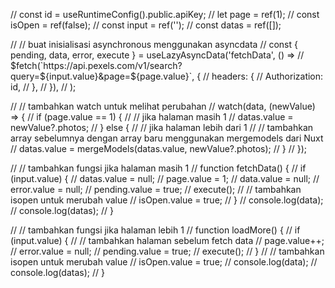 // const id = useRuntimeConfig().public.apiKey;
// let page = ref(1);
// const isOpen = ref(false);
// const input = ref('');
// const datas = ref([]);

// // buat inisialisasi asynchronous menggunakan asyncdata
// const { pending, data, error, execute } = useLazyAsyncData('fetchData', () =>
// $fetch(`https://api.pexels.com/v1/search?query=${input.value}&page=${page.value}`, {
// headers: {
// Authorization: id,
// },
// }),
// );

// // tambahkan watch untuk melihat perubahan
// watch(data, (newValue) => {
// if (page.value == 1) {
// // jika halaman masih 1
// datas.value = newValue?.photos;
// } else {
// // jika halaman lebih dari 1
// // tambahkan array sebelumnya dengan array baru menggunakan mergemodels dari Nuxt
// datas.value = mergeModels(datas.value, newValue?.photos);
// }
// });

// // tambahkan fungsi jika halaman masih 1
// function fetchData() {
// if (input.value) {
// datas.value = null;
// page.value = 1;
// data.value = null;
// error.value = null;
// pending.value = true;
// execute();
// // tambahkan isopen untuk merubah value
// isOpen.value = true;
// }
// console.log(data);
// console.log(datas);
// }

// // tambahkan fungsi jika halaman lebih 1
// function loadMore() {
// if (input.value) {
// // tambahkan halaman sebelum fetch data
// page.value++;
// error.value = null;
// pending.value = true;
// execute();
// }
// // tambahkan isopen untuk merubah value
// isOpen.value = true;
// console.log(data);
// console.log(datas);
// }
